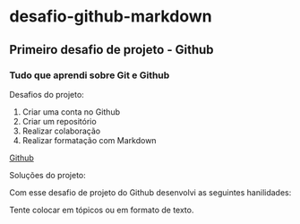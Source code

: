 # desafio-github-markdown

## Primeiro desafio de projeto - Github


### Tudo que aprendi sobre Git e Github


Desafios do projeto:

1. Criar uma conta no Github
2. Criar um repositório
3. Realizar colaboração
4. Realizar formatação com Markdown

[Github](https://upload.wikimedia.org/wikipedia/commons/thumb/c/c2/GitHub_Invertocat_Logo.svg/180px-GitHub_Invertocat_Logo.svg.png)

Soluções do projeto:

Com esse desafio de projeto do Github desenvolvi as seguintes hanilidades:

Tente colocar em tópicos ou em formato de texto.



